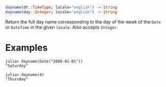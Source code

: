 ```julia
dayname(dt::TimeType; locale="english") -> String
dayname(day::Integer; locale="english") -> String
```

Return the full day name corresponding to the day of the week of the `Date` or `DateTime` in the given `locale`. Also accepts `Integer`.

# Examples

```jldoctest
julia> dayname(Date("2000-01-01"))
"Saturday"

julia> dayname(4)
"Thursday"
```
